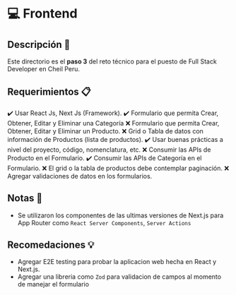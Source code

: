 # :computer: Frontend

## Descripción :page_facing_up:

Este directorio es el **paso 3** del reto técnico para el puesto de Full Stack Developer en Cheil Peru.

## Requerimientos :clipboard:

:heavy_check_mark: Usar React Js, Next Js (Framework). 
:heavy_check_mark: Formulario que permita Crear, Obtener, Editar y Eliminar una Categoría 
:x: Formulario que permita Crear, Obtener, Editar y Eliminar un Producto. 
:x: Grid o Tabla de datos con información de Productos (lista de productos). 
:heavy_check_mark: Usar buenas prácticas a nivel del proyecto, código, nomenclatura, etc. 
:x: Consumir las APIs de Producto en el Formulario. 
:heavy_check_mark: Consumir las APIs de Categoría en el Formulario. 
:x: El grid o la tabla de productos debe contemplar paginación. 
:x: Agregar validaciones de datos en los formularios.   

## Notas :memo:

- Se utilizaron los componentes de las ultimas versiones de Next.js para App Router como `React Server Components`, `Server Actions`

## Recomedaciones :bulb:

- Agregar E2E testing para probar la aplicacion web hecha en React y Next.js.
- Agregar una libreria como `Zod` para validacion de campos al momento de manejar el formulario
